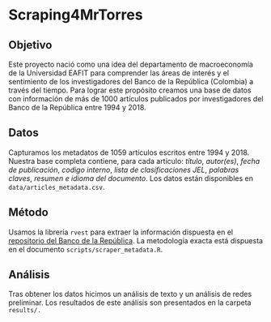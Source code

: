 # Scraping4MrTorres

## Objetivo
Este proyecto nació como una idea del departamento de macroeconomía de la Universidad EAFIT para comprender las áreas de interés y el sentimiento de los investigadores del Banco de la República (Colombia) a través del tiempo. Para lograr este propósito creamos una base de datos con información de más de 1000 artículos publicados por investigadores del Banco de la República entre 1994 y 2018.

## Datos
Capturamos los metadatos de 1059 artículos escritos  entre 1994 y 2018. Nuestra base completa contiene, para cada artículo: *título*, *autor(es)*, *fecha de publicación*, *codigo interno*, *lista de clasificaciones JEL*, *palabras claves*, *resumen* *e idioma del documento*. Los datos están disponibles en `data/articles_metadata.csv`.

## Método
Usamos la librería `rvest` para extraer la información dispuesta en el [repositorio del Banco de la República](https://repositorio.banrep.gov.co/handle/20.500.12134/5018/browse?type=dateissuedhttps://repositorio.banrep.gov.co/handle/20.500.12134/5018/browse?type=dateissued). La metodología exacta está dispuesta en el documento `scripts/scraper_metadata.R`.

## Análisis
Tras obtener los datos hicimos un análisis de texto y un análisis de redes preliminar. Los resultados de este análisis son presentados en la carpeta `results/.`
